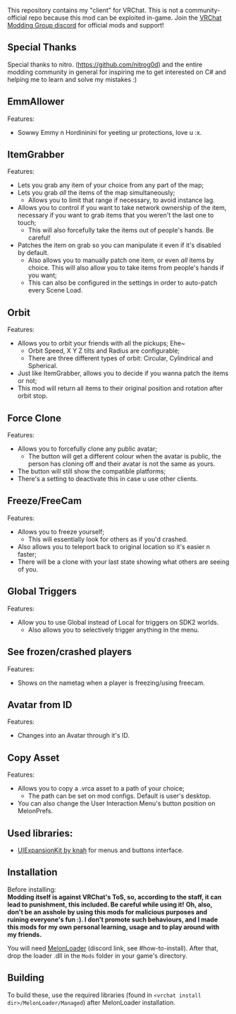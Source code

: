 This repository contains my "client" for VRChat. This is not a community-official repo because this mod can be exploited in-game. Join the [VRChat Modding Group discord](https://discord.gg/rCqKSvR) for official mods and support!  
## Special Thanks
Special thanks to nitro. (https://github.com/nitrog0d) and the entire modding community in general for inspiring me to get interested on C# and helping me to learn and solve my mistakes :)

## EmmAllower
Features:
 * Sowwy Emmy n Hordininini for yeeting ur protections, love u :x.

## ItemGrabber
Features:
 * Lets you grab any item of your choice from any part of the map;
 * Lets you grab _all_ the items of the map simultaneously;
   * Allows you to limit that range if necessary, to avoid instance lag.
 * Allows you to control if you want to take network ownership of the item, necessary if you want to grab items that you weren't the last one to touch;
   * This will also forcefully take the items out of people's hands. Be careful!
 * Patches the item on grab so you can manipulate it even if it's disabled by default.
   * Also allows you to manually patch one item, or even _all_ items by choice. This will also allow you to take items from people's hands if you want;
   * This can also be configured in the settings in order to auto-patch every Scene Load.

## Orbit
Features:
 * Allows you to orbit your friends with all the pickups; Ehe~
   * Orbit Speed, X Y Z tilts and Radius are configurable;
   * There are three different types of orbit: Circular, Cylindrical and Spherical.
 * Just like ItemGrabber, allows you to decide if you wanna patch the items or not;
 * This mod will return all items to their original position and rotation after orbit stop.

## Force Clone
Features:
 * Allows you to forcefully clone any public avatar;
   * The button will get a different colour when the avatar is public, the person has cloning off and their avatar is not the same as yours.
 * The button will still show the compatible platforms;
 * There's a setting to deactivate this in case u use other clients.

## Freeze/FreeCam
Features:
 * Allows you to freeze yourself;
   * This will essentially look for others as if you'd crashed.
 * Also allows you to teleport back to original location so it's easier n faster;
 * There will be a clone with your last state showing what others are seeing of you.

## Global Triggers
Features:
 * Allow you to use Global instead of Local for triggers on SDK2 worlds.
   * Also allows you to selectively trigger anything in the menu.

## See frozen/crashed players
Features:
 * Shows on the nametag when a player is freezing/using freecam. 

## Avatar from ID
Features:
 * Changes into an Avatar through it's ID.

## Copy Asset
Features:
 * Allows you to copy a .vrca asset to a path of your choice;
   * The path can be set on mod configs. Default is user's desktop.
 * You can also change the User Interaction Menu's button position on MelonPrefs.

## Used libraries:
* [UIExpansionKit by knah](https://github.com/knah/VRCMods/tree/master/UIExpansionKit) for menus and buttons interface.

## Installation
Before installing:  
**Modding itself is against VRChat's ToS, so, according to the staff, it can lead to punishment, this included. Be careful while using it!**
**Oh, also, don't be an asshole by using this mods for malicious purposes and ruining everyone's fun :). I don't promote such behaviours, and I made this mods for my own personal learning, usage and to play around with my friends.**

You will need [MelonLoader](https://discord.gg/2Wn3N2P) (discord link, see \#how-to-install).
After that, drop the loader .dll in the `Mods` folder in your game's directory.

## Building
To build these, use the required libraries (found in `<vrchat install dir>/MelonLoader/Managed`) after MelonLoader installation.